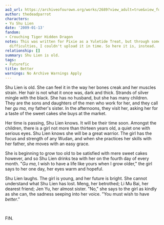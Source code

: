 ```yaml
---
ao3_url: https://archiveofourown.org/works/2689?view_adult=true&view_full_work=true
author: thedeadparrot
characters:
- Yu Shu Lien
date: '2009-01-13'
fandom:
- Crouching Tiger Hidden Dragon
notes: This was written for Pixie as a Yuletide Treat, but through some technical
  difficulties, I couldn't upload it in time. So here it is, instead.
relationship: []
summary: Shu Lien is old.
tags:
- Futurefic
title: Better
warnings: No Archive Warnings Apply
---
```


Shu Lien is old. She can feel it in the way her bones creak and her muscles strain. Her hair is not what it once was, dark and thick. Strands of silver mingle with the black. She has no husband, but she has many children. They are the sons and daughters of the men who work for her, and they call her *gu ma*, my father's sister. In the afternoons, they visit her, asking her for a taste of the sweet cakes she buys at the market.

Her time is passing, Shu Lien knows. It will be their time soon. Amongst the children, there is a girl not more than thirteen years old, a quiet one with serious eyes. Shu Lien knows she will be a great warrior. The girl has the focus and strength of any Wudan, and when she practices her skills with her father, she moves with an easy grace.

She is beginning to grow too old to be satisfied with mere sweet cakes however, and so Shu Lien drinks tea with her on the fourth day of every month. "*Gu ma*, I wish to have a life like yours when I grow older," the girl says to her one day, her eyes warm and hopeful.

Shu Lien laughs. The girl is young, and her future is bright. She cannot understand what Shu Lien has lost. Meng, her betrothed; Li Mu Bai, her dearest friend; Jen Yu, her almost sister. "No," she says to the girl as kindly as she can, the sadness seeping into her voice. "You must wish to have *better*."

 

FIN.